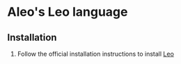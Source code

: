 # Aleo's Leo language

## Installation

1. Follow the official installation instructions to install [Leo](https://developer.aleo.org/leo/installation)
